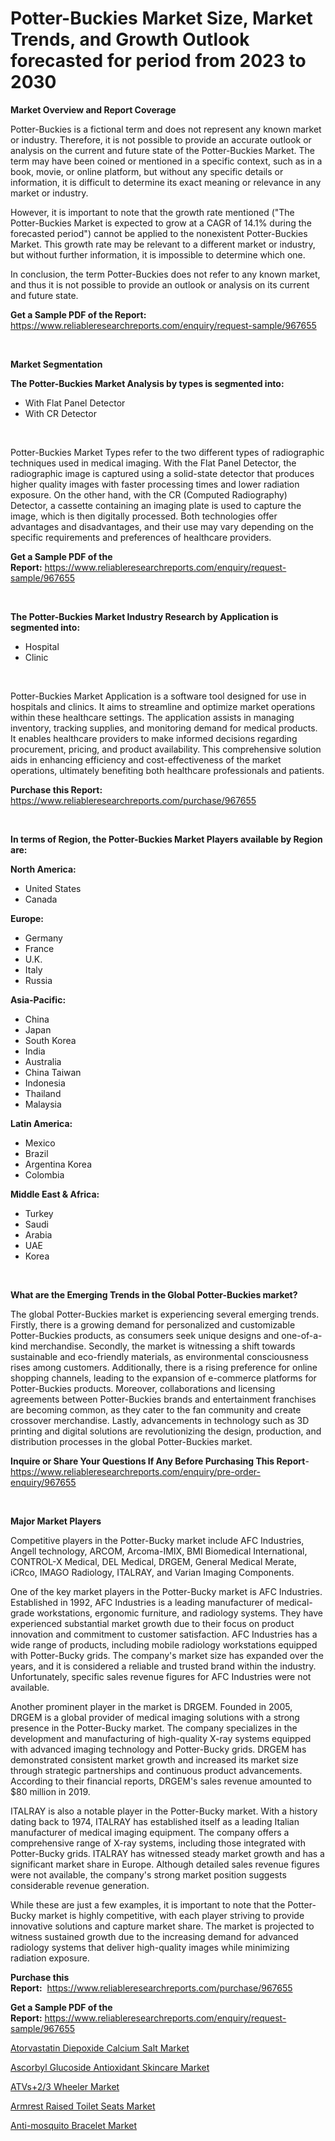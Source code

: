 <p><h1>Potter-Buckies Market Size, Market Trends, and Growth Outlook forecasted for period from 2023 to 2030</h1></p><p><strong>Market Overview and Report Coverage</strong></p>
<p><p>Potter-Buckies is a fictional term and does not represent any known market or industry. Therefore, it is not possible to provide an accurate outlook or analysis on the current and future state of the Potter-Buckies Market. The term may have been coined or mentioned in a specific context, such as in a book, movie, or online platform, but without any specific details or information, it is difficult to determine its exact meaning or relevance in any market or industry.</p><p>However, it is important to note that the growth rate mentioned ("The Potter-Buckies Market is expected to grow at a CAGR of 14.1% during the forecasted period") cannot be applied to the nonexistent Potter-Buckies Market. This growth rate may be relevant to a different market or industry, but without further information, it is impossible to determine which one.</p><p>In conclusion, the term Potter-Buckies does not refer to any known market, and thus it is not possible to provide an outlook or analysis on its current and future state.</p></p>
<p><strong>Get a Sample PDF of the Report:</strong> <a href="https://www.reliableresearchreports.com/enquiry/request-sample/967655">https://www.reliableresearchreports.com/enquiry/request-sample/967655</a></p>
<p>&nbsp;</p>
<p><strong>Market Segmentation</strong></p>
<p><strong>The Potter-Buckies Market Analysis by types is segmented into:</strong></p>
<p><ul><li>With Flat Panel Detector</li><li>With CR Detector</li></ul></p>
<p>&nbsp;</p>
<p><p>Potter-Buckies Market Types refer to the two different types of radiographic techniques used in medical imaging. With the Flat Panel Detector, the radiographic image is captured using a solid-state detector that produces higher quality images with faster processing times and lower radiation exposure. On the other hand, with the CR (Computed Radiography) Detector, a cassette containing an imaging plate is used to capture the image, which is then digitally processed. Both technologies offer advantages and disadvantages, and their use may vary depending on the specific requirements and preferences of healthcare providers.</p></p>
<p><strong>Get a Sample PDF of the Report:</strong>&nbsp;<a href="https://www.reliableresearchreports.com/enquiry/request-sample/967655">https://www.reliableresearchreports.com/enquiry/request-sample/967655</a></p>
<p>&nbsp;</p>
<p><strong>The Potter-Buckies Market Industry Research by Application is segmented into:</strong></p>
<p><ul><li>Hospital</li><li>Clinic</li></ul></p>
<p>&nbsp;</p>
<p><p>Potter-Buckies Market Application is a software tool designed for use in hospitals and clinics. It aims to streamline and optimize market operations within these healthcare settings. The application assists in managing inventory, tracking supplies, and monitoring demand for medical products. It enables healthcare providers to make informed decisions regarding procurement, pricing, and product availability. This comprehensive solution aids in enhancing efficiency and cost-effectiveness of the market operations, ultimately benefiting both healthcare professionals and patients.</p></p>
<p><strong>Purchase this Report:</strong>&nbsp; <a href="https://www.reliableresearchreports.com/purchase/967655">https://www.reliableresearchreports.com/purchase/967655</a></p>
<p>&nbsp;</p>
<p><strong>In terms of Region, the Potter-Buckies Market Players available by Region are:</strong></p>
<p>
    <p> <strong> North America: </strong>
        <ul>
            <li>United States</li>
            <li>Canada</li>
        </ul>
        </p> 
    <p> <strong> Europe: </strong>
        <ul>
            <li>Germany</li>
            <li>France</li>
            <li>U.K.</li>
            <li>Italy</li>
            <li>Russia</li>
        </ul>
        </p> 
    <p> <strong> Asia-Pacific: </strong>
        <ul>
            <li>China</li>
            <li>Japan</li>
            <li>South Korea</li>
            <li>India</li>
            <li>Australia</li>
            <li>China Taiwan</li>
            <li>Indonesia</li>
            <li>Thailand</li>
            <li>Malaysia</li>
        </ul>
        </p> 
    <p> <strong> Latin America: </strong>
        <ul>
            <li>Mexico</li>
            <li>Brazil</li>
            <li>Argentina Korea</li>
            <li>Colombia</li>
        </ul>
        </p> 
    <p> <strong> Middle East & Africa: </strong>
        <ul>
            <li>Turkey</li>
            <li>Saudi</li>
            <li>Arabia</li>
            <li>UAE</li>
            <li>Korea</li>
        </ul>
    </p>
    </p>
<p>&nbsp;</p>
<p><strong>What are the Emerging Trends in the Global Potter-Buckies market?</strong></p>
<p><p>The global Potter-Buckies market is experiencing several emerging trends. Firstly, there is a growing demand for personalized and customizable Potter-Buckies products, as consumers seek unique designs and one-of-a-kind merchandise. Secondly, the market is witnessing a shift towards sustainable and eco-friendly materials, as environmental consciousness rises among customers. Additionally, there is a rising preference for online shopping channels, leading to the expansion of e-commerce platforms for Potter-Buckies products. Moreover, collaborations and licensing agreements between Potter-Buckies brands and entertainment franchises are becoming common, as they cater to the fan community and create crossover merchandise. Lastly, advancements in technology such as 3D printing and digital solutions are revolutionizing the design, production, and distribution processes in the global Potter-Buckies market.</p></p>
<p><strong>Inquire or Share Your Questions If Any Before Purchasing This Report</strong>- <a href="https://www.reliableresearchreports.com/enquiry/pre-order-enquiry/967655">https://www.reliableresearchreports.com/enquiry/pre-order-enquiry/967655</a></p>
<p>&nbsp;</p>
<p><strong>Major Market Players</strong></p>
<p><p>Competitive players in the Potter-Bucky market include AFC Industries, Angell technology, ARCOM, Arcoma-IMIX, BMI Biomedical International, CONTROL-X Medical, DEL Medical, DRGEM, General Medical Merate, iCRco, IMAGO Radiology, ITALRAY, and Varian Imaging Components. </p><p>One of the key market players in the Potter-Bucky market is AFC Industries. Established in 1992, AFC Industries is a leading manufacturer of medical-grade workstations, ergonomic furniture, and radiology systems. They have experienced substantial market growth due to their focus on product innovation and commitment to customer satisfaction. AFC Industries has a wide range of products, including mobile radiology workstations equipped with Potter-Bucky grids. The company's market size has expanded over the years, and it is considered a reliable and trusted brand within the industry. Unfortunately, specific sales revenue figures for AFC Industries were not available.</p><p>Another prominent player in the market is DRGEM. Founded in 2005, DRGEM is a global provider of medical imaging solutions with a strong presence in the Potter-Bucky market. The company specializes in the development and manufacturing of high-quality X-ray systems equipped with advanced imaging technology and Potter-Bucky grids. DRGEM has demonstrated consistent market growth and increased its market size through strategic partnerships and continuous product advancements. According to their financial reports, DRGEM's sales revenue amounted to $80 million in 2019.</p><p>ITALRAY is also a notable player in the Potter-Bucky market. With a history dating back to 1974, ITALRAY has established itself as a leading Italian manufacturer of medical imaging equipment. The company offers a comprehensive range of X-ray systems, including those integrated with Potter-Bucky grids. ITALRAY has witnessed steady market growth and has a significant market share in Europe. Although detailed sales revenue figures were not available, the company's strong market position suggests considerable revenue generation.</p><p>While these are just a few examples, it is important to note that the Potter-Bucky market is highly competitive, with each player striving to provide innovative solutions and capture market share. The market is projected to witness sustained growth due to the increasing demand for advanced radiology systems that deliver high-quality images while minimizing radiation exposure.</p></p>
<p><strong>Purchase this Report:</strong>&nbsp;&nbsp;<a href="https://www.reliableresearchreports.com/purchase/967655">https://www.reliableresearchreports.com/purchase/967655</a></p>
<p></p>
<p><strong>Get a Sample PDF of the Report:</strong>&nbsp;<a href="https://www.reliableresearchreports.com/enquiry/request-sample/967655">https://www.reliableresearchreports.com/enquiry/request-sample/967655</a></p>
<p><p><a href="https://medium.com/@viksingh034/atorvastatin-diepoxide-calcium-salt-market-furnishes-information-on-market-share-market-trends-8606cd4b756f">Atorvastatin Diepoxide Calcium Salt Market</a></p><p><a href="https://medium.com/@reportmines/decoding-ascorbyl-glucoside-antioxidant-skincare-market-metrics-market-share-trends-and-growth-be384353e771">Ascorbyl Glucoside Antioxidant Skincare Market</a></p><p><a href="https://medium.com/@the.strong.zer0/atvs-2-3-wheeler-market-analysis-its-cagr-market-segmentation-and-global-industry-overview-5ebc04073b0e">ATVs+2/3 Wheeler Market</a></p><p><a href="https://medium.com/@humanhydrohq/armrest-raised-toilet-seats-market-size-and-market-trends-complete-industry-overview-2023-to-2030-7d557bdd472b">Armrest Raised Toilet Seats Market</a></p><p><a href="https://medium.com/@prakrishnarp23/anti-mosquito-bracelet-nbsp-market-focuses-on-market-share-size-and-projected-forecast-till-2030-eca24e6b8300">Anti-mosquito Bracelet Market</a></p></p>